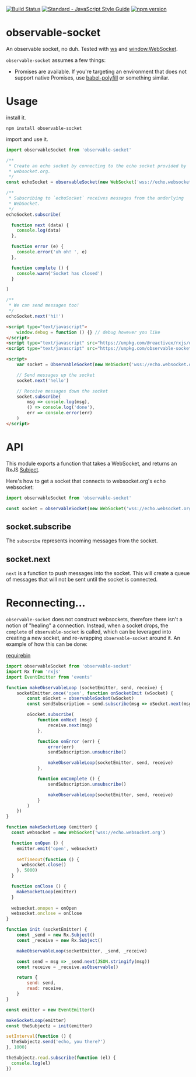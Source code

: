 [![Build Status](https://travis-ci.org/killtheliterate/observable-socket.svg?branch=master)](https://travis-ci.org/killtheliterate/observable-socket)
[![Standard - JavaScript Style Guide](https://img.shields.io/badge/code%20style-standard-brightgreen.svg)](http://standardjs.com/)
[![npm version](https://img.shields.io/npm/v/observable-socket.svg)](https://www.npmjs.com/package/observable-socket)

# observable-socket

An observable socket, no duh. Tested with
[ws](https://github.com/websockets/ws) and
[window.WebSocket](https://developer.mozilla.org/en-US/docs/Web/API/WebSocket). 

`observable-socket` assumes a few things:
* Promises are available. If you're targeting an environment that does not
  support native Promises, use
  [babel-polyfill](https://babeljs.io/docs/usage/polyfill/) or something
  similar.

# Usage

install it.

```shell
npm install observable-socket
```

import and use it.

```javascript
import observableSocket from 'observable-socket'

/**
 * Create an echo socket by connecting to the echo socket provided by
 * websocket.org.
 */
const echoSocket = observableSocket(new WebSocket('wss://echo.websocket.org'))

/**
 * Subscribing to `echoSocket` receives messages from the underlying
 * WebSocket.
 */
echoSocket.subscribe(

  function next (data) {
    console.log(data)
  },

  function error (e) {
    console.error('uh oh! ', e)
  },

  function complete () {
    console.warn('Socket has closed')
  }

)

/**
 * We can send messages too!
 */
echoSocket.next('hi!')

```

```html
<script type="text/javascript">
    window.debug = function () {} // debug however you like
</script>
<script type="text/javascript" src="https://unpkg.com/@reactivex/rxjs/dist/global/Rx.js"></script>
<script type="text/javascript" src="https://unpkg.com/observable-socket@5.0.0"></script>

<script>
    var socket = ObservableSocket(new WebSocket('wss://echo.websocket.org'))

    // Send messages up the socket
    socket.next('hello')

    // Receive messages down the socket
    socket.subscribe(
        msg => console.log(msg),
        () => console.log('done'),
        err => console.error(err)
    )
</script>
```

# API

This module exports a function that takes a WebSocket, and returns an RxJS
[Subject](http://reactivex.io/rxjs/class/es6/Subject.js~Subject.html).

Here's how to get a socket that connects to websocket.org's echo websocket:

```javascript
import observableSocket from 'observable-socket'

const socket = observableSocket(new WebSocket('wss://echo.websocket.org'))
```

## socket.subscribe

The `subscribe` represents incoming messages from the socket.

## socket.next

`next` is a function to push messages into the socket. This will create
a queue of messages that will not be sent until the socket is connected.

# Reconnecting...

`observable-socket` does not construct websockets, therefore there isn't
a notion of "healing" a connection. Instead, when a socket drops, the
`complete` of `observable-socket` is called, which can be leveraged into
creating a new socket, and re-wrapping `observable-socket` around it. An
example of how this can be done:

[requirebin](http://requirebin.com/?gist=2ec1f61d5404733d6918483730170447)

```javascript
import observableSocket from 'observable-socket'
import Rx from 'rxjs'
import EventEmitter from 'events'

function makeObservableLoop (socketEmitter, send, receive) {
    socketEmitter.once('open', function onSocketEmit (wSocket) {
        const oSocket = observableSocket(wSocket)
        const sendSubscription = send.subscribe(msg => oSocket.next(msg))

        oSocket.subscribe(
            function onNext (msg) {
                receive.next(msg)
            },

            function onError (err) {
                error(err)
                sendSubscription.unsubscribe()

                makeObservableLoop(socketEmitter, send, receive)
            },

            function onComplete () {
                sendSubscription.unsubscribe()

                makeObservableLoop(socketEmitter, send, receive)
            }
        )
    })
}

function makeSocketLoop (emitter) {
  const websocket = new WebSocket('wss://echo.websocket.org')

  function onOpen () {
    emitter.emit('open', websocket)
    
    setTimeout(function () {
      websocket.close()
    }, 5000)
  }

  function onClose () {
    makeSocketLoop(emitter)
  }
  
  websocket.onopen = onOpen
  websocket.onclose = onClose
}

function init (socketEmitter) {
    const _send = new Rx.Subject()
    const _receive = new Rx.Subject()

    makeObservableLoop(socketEmitter, _send, _receive)

    const send = msg => _send.next(JSON.stringify(msg))
    const receive = _receive.asObservable()

    return {
        send: send,
        read: receive,
    }
}

const emitter = new EventEmitter()

makeSocketLoop(emitter)
const theSubjectz = init(emitter)

setInterval(function () {
  theSubjectz.send('echo, you there?')
}, 1000)

theSubjectz.read.subscribe(function (el) {
  console.log(el)
})
```
